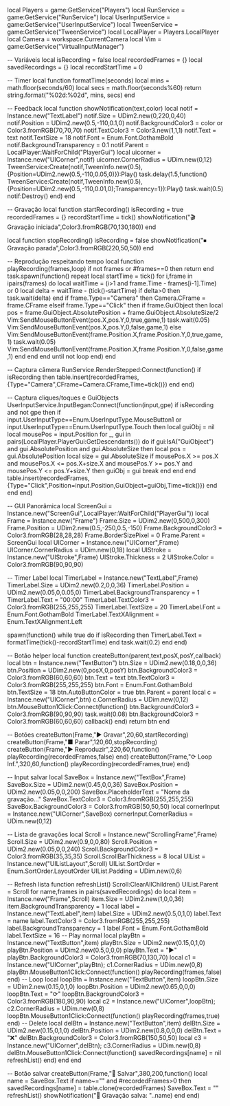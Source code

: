local Players = game:GetService("Players")
local RunService = game:GetService("RunService")
local UserInputService = game:GetService("UserInputService")
local TweenService = game:GetService("TweenService")
local LocalPlayer = Players.LocalPlayer
local Camera = workspace.CurrentCamera
local Vim = game:GetService("VirtualInputManager")

-- Variáveis
local isRecording = false
local recordedFrames = {}
local savedRecordings = {}
local recordStartTime = 0

-- Timer
local function formatTime(seconds)
    local mins = math.floor(seconds/60)
    local secs = math.floor(seconds%60)
    return string.format("%02d:%02d", mins, secs)
end

-- Feedback
local function showNotification(text,color)
    local notif = Instance.new("TextLabel")
    notif.Size = UDim2.new(0,220,0,40)
    notif.Position = UDim2.new(0.5,-110,0.1,0)
    notif.BackgroundColor3 = color or Color3.fromRGB(70,70,70)
    notif.TextColor3 = Color3.new(1,1,1)
    notif.Text = text
    notif.TextSize = 18
    notif.Font = Enum.Font.GothamBold
    notif.BackgroundTransparency = 0.1
    notif.Parent = LocalPlayer:WaitForChild("PlayerGui")
    local uicorner = Instance.new("UICorner",notif)
    uicorner.CornerRadius = UDim.new(0,12)
    TweenService:Create(notif,TweenInfo.new(0.5),{Position=UDim2.new(0.5,-110,0.05,0)}):Play()
    task.delay(1.5,function()
        TweenService:Create(notif,TweenInfo.new(0.5),{Position=UDim2.new(0.5,-110,0.01,0);Transparency=1}):Play()
        task.wait(0.5)
        notif:Destroy()
    end)
end

-- Gravação
local function startRecording()
    isRecording = true
    recordedFrames = {}
    recordStartTime = tick()
    showNotification("🎬 Gravação iniciada",Color3.fromRGB(70,130,180))
end

local function stopRecording()
    isRecording = false
    showNotification("⏹ Gravação parada",Color3.fromRGB(220,50,50))
end

-- Reprodução respeitando tempo
local function playRecording(frames,loop)
    if not frames or #frames==0 then return end
    task.spawn(function()
        repeat
            local startTime = tick()
            for i,frame in ipairs(frames) do
                local waitTime = (i>1 and frame.Time - frames[i-1].Time) or 0
                local delta = waitTime - (tick()-startTime)
                if delta>0 then task.wait(delta) end
                if frame.Type=="Camera" then
                    Camera.CFrame = frame.CFrame
                elseif frame.Type=="Click" then
                    if frame.GuiObject then
                        local pos = frame.GuiObject.AbsolutePosition + frame.GuiObject.AbsoluteSize/2
                        Vim:SendMouseButtonEvent(pos.X,pos.Y,0,true,game,1)
                        task.wait(0.05)
                        Vim:SendMouseButtonEvent(pos.X,pos.Y,0,false,game,1)
                    else
                        Vim:SendMouseButtonEvent(frame.Position.X,frame.Position.Y,0,true,game,1)
                        task.wait(0.05)
                        Vim:SendMouseButtonEvent(frame.Position.X,frame.Position.Y,0,false,game,1)
                    end
                end
            end
        until not loop
    end)
end

-- Captura câmera
RunService.RenderStepped:Connect(function()
    if isRecording then
        table.insert(recordedFrames,{Type="Camera",CFrame=Camera.CFrame,Time=tick()})
    end
end)

-- Captura cliques/toques e GuiObjects
UserInputService.InputBegan:Connect(function(input,gpe)
    if isRecording and not gpe then
        if input.UserInputType==Enum.UserInputType.MouseButton1 or input.UserInputType==Enum.UserInputType.Touch then
            local guiObj = nil
            local mousePos = input.Position
            for _, gui in pairs(LocalPlayer.PlayerGui:GetDescendants()) do
                if gui:IsA("GuiObject") and gui.AbsolutePosition and gui.AbsoluteSize then
                    local pos = gui.AbsolutePosition
                    local size = gui.AbsoluteSize
                    if mousePos.X >= pos.X and mousePos.X <= pos.X+size.X and mousePos.Y >= pos.Y and mousePos.Y <= pos.Y+size.Y then
                        guiObj = gui
                        break
                    end
                end
            end
            table.insert(recordedFrames,{Type="Click",Position=input.Position,GuiObject=guiObj,Time=tick()})
        end
    end
end)

-- GUI Panorâmica
local ScreenGui = Instance.new("ScreenGui",LocalPlayer:WaitForChild("PlayerGui"))
local Frame = Instance.new("Frame")
Frame.Size = UDim2.new(0,500,0,300)
Frame.Position = UDim2.new(0.5,-250,0.5,-150)
Frame.BackgroundColor3 = Color3.fromRGB(28,28,28)
Frame.BorderSizePixel = 0
Frame.Parent = ScreenGui
local UICorner = Instance.new("UICorner",Frame)
UICorner.CornerRadius = UDim.new(0,18)
local UIStroke = Instance.new("UIStroke",Frame)
UIStroke.Thickness = 2
UIStroke.Color = Color3.fromRGB(90,90,90)

-- Timer Label
local TimerLabel = Instance.new("TextLabel",Frame)
TimerLabel.Size = UDim2.new(0.2,0,0,36)
TimerLabel.Position = UDim2.new(0.05,0,0.05,0)
TimerLabel.BackgroundTransparency = 1
TimerLabel.Text = "00:00"
TimerLabel.TextColor3 = Color3.fromRGB(255,255,255)
TimerLabel.TextSize = 20
TimerLabel.Font = Enum.Font.GothamBold
TimerLabel.TextXAlignment = Enum.TextXAlignment.Left

spawn(function()
    while true do
        if isRecording then
            TimerLabel.Text = formatTime(tick()-recordStartTime)
        end
        task.wait(0.2)
    end
end)

-- Botão helper
local function createButton(parent,text,posX,posY,callback)
    local btn = Instance.new("TextButton")
    btn.Size = UDim2.new(0.18,0,0,36)
    btn.Position = UDim2.new(0,posX,0,posY)
    btn.BackgroundColor3 = Color3.fromRGB(60,60,60)
    btn.Text = text
    btn.TextColor3 = Color3.fromRGB(255,255,255)
    btn.Font = Enum.Font.GothamBold
    btn.TextSize = 18
    btn.AutoButtonColor = true
    btn.Parent = parent
    local c = Instance.new("UICorner",btn)
    c.CornerRadius = UDim.new(0,12)
    btn.MouseButton1Click:Connect(function()
        btn.BackgroundColor3 = Color3.fromRGB(90,90,90)
        task.wait(0.08)
        btn.BackgroundColor3 = Color3.fromRGB(60,60,60)
        callback()
    end)
    return btn
end

-- Botões
createButton(Frame,"▶ Gravar",20,60,startRecording)
createButton(Frame,"■ Parar",120,60,stopRecording)
createButton(Frame,"▶ Reproduzir",220,60,function() playRecording(recordedFrames,false) end)
createButton(Frame,"⟳ Loop Inf.",320,60,function() playRecording(recordedFrames,true) end)

-- Input salvar
local SaveBox = Instance.new("TextBox",Frame)
SaveBox.Size = UDim2.new(0.45,0,0,36)
SaveBox.Position = UDim2.new(0.05,0,0,200)
SaveBox.PlaceholderText = "Nome da gravação..."
SaveBox.TextColor3 = Color3.fromRGB(255,255,255)
SaveBox.BackgroundColor3 = Color3.fromRGB(50,50,50)
local cornerInput = Instance.new("UICorner",SaveBox)
cornerInput.CornerRadius = UDim.new(0,12)

-- Lista de gravações
local Scroll = Instance.new("ScrollingFrame",Frame)
Scroll.Size = UDim2.new(0.9,0,0,80)
Scroll.Position = UDim2.new(0.05,0,0,240)
Scroll.BackgroundColor3 = Color3.fromRGB(35,35,35)
Scroll.ScrollBarThickness = 8
local UIList = Instance.new("UIListLayout",Scroll)
UIList.SortOrder = Enum.SortOrder.LayoutOrder
UIList.Padding = UDim.new(0,6)

-- Refresh lista
function refreshList()
    Scroll:ClearAllChildren()
    UIList.Parent = Scroll
    for name,frames in pairs(savedRecordings) do
        local item = Instance.new("Frame",Scroll)
        item.Size = UDim2.new(1,0,0,36)
        item.BackgroundTransparency = 1
        local label = Instance.new("TextLabel",item)
        label.Size = UDim2.new(0.5,0,1,0)
        label.Text = name
        label.TextColor3 = Color3.fromRGB(255,255,255)
        label.BackgroundTransparency = 1
        label.Font = Enum.Font.GothamBold
        label.TextSize = 16
        -- Play normal
        local playBtn = Instance.new("TextButton",item)
        playBtn.Size = UDim2.new(0.15,0,1,0)
        playBtn.Position = UDim2.new(0.5,0,0,0)
        playBtn.Text = "▶"
        playBtn.BackgroundColor3 = Color3.fromRGB(70,130,70)
        local c1 = Instance.new("UICorner",playBtn); c1.CornerRadius = UDim.new(0,8)
        playBtn.MouseButton1Click:Connect(function() playRecording(frames,false) end)
        -- Loop
        local loopBtn = Instance.new("TextButton",item)
        loopBtn.Size = UDim2.new(0.15,0,1,0)
        loopBtn.Position = UDim2.new(0.65,0,0,0)
        loopBtn.Text = "⟳"
        loopBtn.BackgroundColor3 = Color3.fromRGB(180,90,90)
        local c2 = Instance.new("UICorner",loopBtn); c2.CornerRadius = UDim.new(0,8)
        loopBtn.MouseButton1Click:Connect(function() playRecording(frames,true) end)
        -- Delete
        local delBtn = Instance.new("TextButton",item)
        delBtn.Size = UDim2.new(0.15,0,1,0)
        delBtn.Position = UDim2.new(0.8,0,0,0)
        delBtn.Text = "❌"
        delBtn.BackgroundColor3 = Color3.fromRGB(150,50,50)
        local c3 = Instance.new("UICorner",delBtn); c3.CornerRadius = UDim.new(0,8)
        delBtn.MouseButton1Click:Connect(function()
            savedRecordings[name] = nil
            refreshList()
        end)
    end
end

-- Botão salvar
createButton(Frame,"💾 Salvar",380,200,function()
    local name = SaveBox.Text
    if name~="" and #recordedFrames>0 then
        savedRecordings[name] = table.clone(recordedFrames)
        SaveBox.Text = ""
        refreshList()
        showNotification("💾 Gravação salva: "..name)
    end
end)
